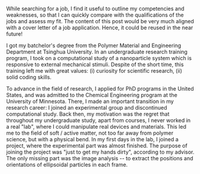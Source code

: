 While searching for a job, I find it useful to outline my competencies and weaknesses, so that I can quickly compare with the qualifications of the jobs and assess my fit. The content of this post would be very much aligned with a cover letter of a job application. Hence, it could be reused in the near future!

I got my batchelor's degree from the Polymer Material and Engineering Department at Tsinghua University. In an undergraduate research training program, I took on a computational study of a nanoparticle system which is responsive to external mechanical stimuli. Despite of the short time, this training left me with great values: (i) curiosity for scientific research, (ii) solid coding skills.

To advance in the field of research, I applied for PhD programs in the United States, and was admitted to the Chemical Engineering program at the University of Minnesota. There, I made an important transition in my research career: I joined an experimental group and discontinued computational study. Back then, my motivation was the regret that throughout my undergraduate study, apart from courses, I never worked in a real "lab", where I could manipulate real devices and materials. This led me to the field of soft / active matter, not too far away from polymer science, but with a physical bend. In my first days in the lab, I joined a project, where the experimental part was almost finished. The purpose of joining the project was "just to get my hands dirty", according to my advisor. The only missing part was the image analysis -- to extract the positions and orientations of ellipsoidal particles in each frame.